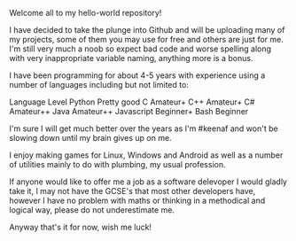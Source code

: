 Welcome all to my hello-world repository!

I have decided to take the plunge into Github and will be uploading many of my projects, some of them you may use 
for free and others are just for me. I'm still very much a noob so expect bad code and worse spelling along with 
very inappropriate variable naming, anything more is a bonus.

I have been programming for about 4-5 years with experience using a number of languages including but not limited to:

Language      Level
Python       	Pretty good
C            	Amateur+
C++          	Amateur+
C#           	Amateur++
Java         	Amateur++ 
Javascript   	Beginner+
Bash        	Beginner
  
I'm sure I will get much better over the years as I'm #keenaf and won't be slowing down until my brain gives up on me.

I enjoy making games for Linux, Windows and Android as well as a number of utilities mainly to do with plumbing, my 
usual profession.

If anyone would like to offer me a job as a software delevoper I would gladly take it, I may not have the GCSE's that 
most other developers have, however I have no problem with maths or thinking in a methodical and logical way, please 
do not underestimate me. 

Anyway that's it for now, wish me luck!

